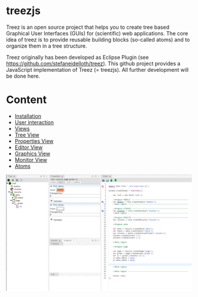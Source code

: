 # treezjs
Treez is an open source project that helps you to create tree based Graphical User Interfaces (GUIs) for (scientific) web applications. The core idea of treez is to provide reusable building blocks (so-called atoms) and to organize them in a tree structure.

Treez originally has been developed as Eclipse Plugin (see https://github.com/stefaneidelloth/treez). This github project provides  a JavaScript implementation of Treez (= treezjs). All further development will be done here. 

# Content

* [Installation](doc/installation.md)
* [User interaction](doc/userInteraction.md)
* [Views](doc/views.md)
 * [Tree View](./views/treeView.md)
 * [Properties View](./views/propertiesView.md)
 * [Editor View](./views/editorView.md)
 * [Graphics View](./views/graphicsView.md)
 * [Monitor View](./views/monitorView.md)
* [Atoms](doc/atoms.md)

![Screenshot](https://raw.githubusercontent.com/stefaneidelloth/treezjs/master/doc/images/treezjs.png)
